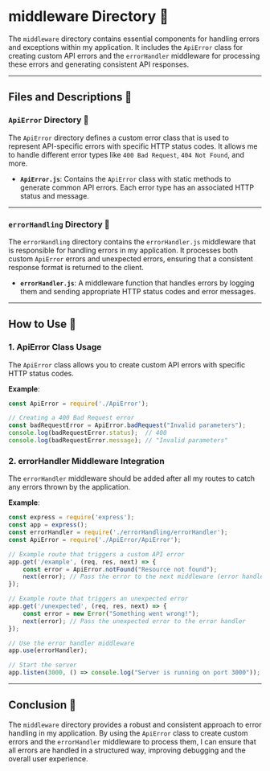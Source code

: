 # middleware Directory 📂

The `middleware` directory contains essential components for handling errors and exceptions within my application.
It includes the `ApiError` class for creating custom API errors and the `errorHandler` middleware for processing these errors and generating consistent API responses.

---

## Files and Descriptions 📃

### `ApiError` Directory 📂

The `ApiError` directory defines a custom error class that is used to represent API-specific errors with specific HTTP status codes. It allows me to handle different error types like `400 Bad Request`, `404 Not Found`, and more.

- **`ApiError.js`**: Contains the `ApiError` class with static methods to generate common API errors. Each error type has an associated HTTP status and message.

---

### `errorHandling` Directory 📂

The `errorHandling` directory contains the `errorHandler.js` middleware that is responsible for handling errors in my application. It processes both custom `ApiError` errors and unexpected errors, ensuring that a consistent response format is returned to the client.

- **`errorHandler.js`**: A middleware function that handles errors by logging them and sending appropriate HTTP status codes and error messages.

---

## How to Use 🚀

### **1. ApiError Class Usage**

The `ApiError` class allows you to create custom API errors with specific HTTP status codes.

**Example**:
```javascript
const ApiError = require('./ApiError');

// Creating a 400 Bad Request error
const badRequestError = ApiError.badRequest("Invalid parameters");
console.log(badRequestError.status);  // 400
console.log(badRequestError.message); // "Invalid parameters"
```

### **2. errorHandler Middleware Integration**

The `errorHandler` middleware should be added after all my routes to catch any errors thrown by the application.

**Example**:
```javascript
const express = require('express');
const app = express();
const errorHandler = require('./errorHandling/errorHandler');
const ApiError = require('./ApiError/ApiError');

// Example route that triggers a custom API error
app.get('/example', (req, res, next) => {
    const error = ApiError.notFound("Resource not found");
    next(error); // Pass the error to the next middleware (error handler)
});

// Example route that triggers an unexpected error
app.get('/unexpected', (req, res, next) => {
    const error = new Error("Something went wrong!");
    next(error); // Pass the unexpected error to the error handler
});

// Use the error handler middleware
app.use(errorHandler);

// Start the server
app.listen(3000, () => console.log("Server is running on port 3000"));
```

---

## Conclusion 🚀

The `middleware` directory provides a robust and consistent approach to error handling in my application. By using the `ApiError` class to create custom errors and the `errorHandler` middleware to process them, I can ensure that all errors are handled in a structured way, improving debugging and the overall user experience.